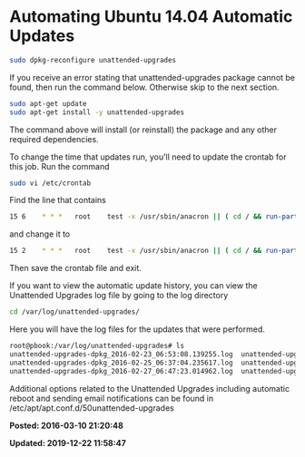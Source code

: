 # Automating Ubuntu 14.04 Automatic Updates

``` bash
sudo dpkg-reconfigure unattended-upgrades
```


If you receive an error stating that unattended-upgrades package cannot be found, then run the command below. Otherwise skip to the next section. 

``` bash
sudo apt-get update
sudo apt-get install -y unattended-upgrades
```


The command above will install (or reinstall) the package and any other required dependencies. 

To change the time that updates run, you'll need to update the crontab for this job.  Run the command 
``` bash
sudo vi /etc/crontab
```


Find the line that contains
``` bash
15 6    * * *   root    test -x /usr/sbin/anacron || ( cd / && run-parts --report /etc/cron.daily )
```
 
and change it to 
``` bash
15 2    * * *   root    test -x /usr/sbin/anacron || ( cd / && run-parts --report /etc/cron.daily )
```

Then save the crontab file and exit.

If you want to view the automatic update history, you can view the Unattended Upgrades log file by going to the log directory 
``` bash
cd /var/log/unattended-upgrades/
```

Here you will have the log files for the updates that were performed.

``` bash
root@pbook:/var/log/unattended-upgrades# ls
unattended-upgrades-dpkg_2016-02-23_06:53:08.139255.log  unattended-upgrades-dpkg_2016-03-02_06:45:32.549847.log  unattended-upgrades.log
unattended-upgrades-dpkg_2016-02-25_06:37:04.235617.log  unattended-upgrades-dpkg_2016-03-03_06:51:24.794181.log  unattended-upgrades.log.1.gz
unattended-upgrades-dpkg_2016-02-27_06:47:23.014962.log  unattended-upgrades-dpkg_2016-03-10_06:44:05.855211.log  unattended-upgrades-shutdown.log
```

Additional options related to the Unattended Upgrades including automatic reboot and sending email notifications can be found in 
/etc/apt/apt.conf.d/50unattended-upgrades

**Posted: 2016-03-10 21:20:48** 

**Updated: 2019-12-22 11:58:47** 


